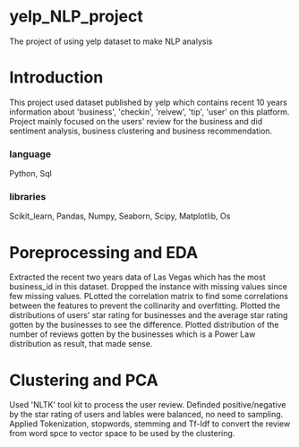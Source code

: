 # yelp_NLP_project
The project of using yelp dataset to make NLP analysis
# Introduction
This project used dataset published by yelp which contains recent 10 years information about 'business', 'checkin', 'reivew', 'tip', 'user' on this platform. Project mainly focused on the users' review for the business and did sentiment analysis, business clustering and business recommendation. 
### language
Python, Sql
### libraries
Scikit_learn, Pandas, Numpy, Seaborn, Scipy, Matplotlib, Os
# Poreprocessing and EDA
Extracted the recent two years data of Las Vegas which has the most business_id in this dataset. 
Dropped the instance with missing values since few missing values. 
PLotted the correlation matrix to find some correlations between the features to prevent the collinarity and overfitting. 
Plotted the distributions of users' star rating for businesses and the average star rating gotten by the businesses to see the difference. 
Plotted distribution of the number of reviews gotten by the businesses  which is a Power Law distribution as result, that made sense. 
# Clustering and PCA
Used 'NLTK' tool kit to process the user review. Definded positive/negative by the star rating of users and lables were balanced, no need to sampling. Applied Tokenization, stopwords, stemming and Tf-Idf to convert the review from word spce to vector space to be used by the clustering. 
